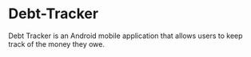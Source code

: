 # Debt-Tracker
Debt Tracker is an Android mobile application that allows users to keep track of the money they owe.
